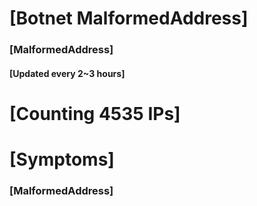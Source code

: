 # [Botnet MalformedAddress]
### [MalformedAddress]
#### [Updated every 2~3 hours]

# [Counting 4535 IPs]

# [Symptoms] 
###   [MalformedAddress]
